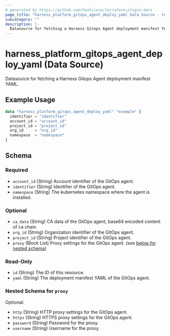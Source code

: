 ```yaml
---
# generated by https://github.com/hashicorp/terraform-plugin-docs
page_title: "harness_platform_gitops_agent_deploy_yaml Data Source - terraform-provider-harness"
subcategory: ""
description: |-
  Datasource for fetching a Harness Gitops Agent deployment manifest YAML.
---
```


# harness_platform_gitops_agent_deploy_yaml (Data Source)

Datasource for fetching a Harness Gitops Agent deployment manifest YAML.

## Example Usage

```terraform
data "harness_platform_gitops_agent_deploy_yaml" "example" {
  identifier = "identifier"
  account_id = "account_id"
  project_id = "project_id"
  org_id     = "org_id"
  namespace  = "namespace"
}
```

<!-- schema generated by tfplugindocs -->
## Schema

### Required

- `account_id` (String) Account identifier of the GitOps agent.
- `identifier` (String) Identifier of the GitOps agent.
- `namespace` (String) The kubernetes namespace where the agent is installed.

### Optional

- `ca_data` (String) CA data of the GitOps agent, base64 encoded content of ca chain.
- `org_id` (String) Organization identifier of the GitOps agent.
- `project_id` (String) Project identifier of the GitOps agent.
- `proxy` (Block List) Proxy settings for the GitOps agent. (see [below for nested schema](#nestedblock--proxy))

### Read-Only

- `id` (String) The ID of this resource.
- `yaml` (String) The deployment manifest YAML of the GitOps agent.

<a id="nestedblock--proxy"></a>
### Nested Schema for `proxy`

Optional:

- `http` (String) HTTP proxy settings for the GitOps agent.
- `https` (String) HTTPS proxy settings for the GitOps agent.
- `password` (String) Password for the proxy.
- `username` (String) Username for the proxy.
